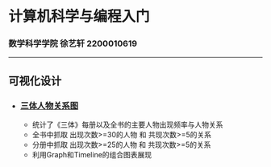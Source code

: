 # 计算机科学与编程入门
### 数学科学学院 徐艺轩 2200010619
---
## 可视化设计
+ ### [三体人物关系图](https://light-abyss.github.io/Homework/可视化设计/三体人物关系/三体人物关系图.html)
    * 统计了《三体》每册以及全书的主要人物出现频率与人物关系
    * 全书中抓取 出现次数>=30的人物 和 共现次数>=5的关系
    * 分册中抓取 出现次数>=25的人物 和 共现次数>=5的关系
    * 利用Graph和Timeline的组合图表展现

